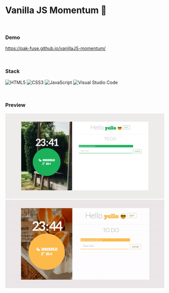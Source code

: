 # **Vanilla JS Momentum** 🍊

<br />

### **Demo**

https://pak-fuse.github.io/vanillaJS-momentum/

<br />

### **Stack**

![HTML5](https://img.shields.io/badge/html5-%23E34F26.svg?style=for-the-badge&logo=html5&logoColor=white) ![CSS3](https://img.shields.io/badge/css3-%231572B6.svg?style=for-the-badge&logo=css3&logoColor=white) ![JavaScript](https://img.shields.io/badge/javascript-%23323330.svg?style=for-the-badge&logo=javascript&logoColor=%23F7DF1E) ![Visual Studio Code](https://img.shields.io/badge/Visual%20Studio%20Code-0078d7.svg?style=for-the-badge&logo=visual-studio-code&logoColor=white)

<br />

### **Preview**

<img src="vanillaJS-momentum.png" alt="모멘텀 메인화면" />
<img src="vanillaJS-responsive.gif" alt="반응형 디자인" />
